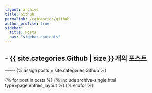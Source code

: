 ```yaml
---
layout: archive
title: Github
permalink: /categories/github
author_profile: true
sidebar:
  title: Posts
  nav: "sidebar-contents"
---
```


<h2> - {{ site.categories.Github | size }} 개의 포스트 </h2>
-----
{% assign posts = site.categories.Github %}


{% for post in posts %}
  {% include archive-single.html type=page.entries_layout %}
{% endfor %}
